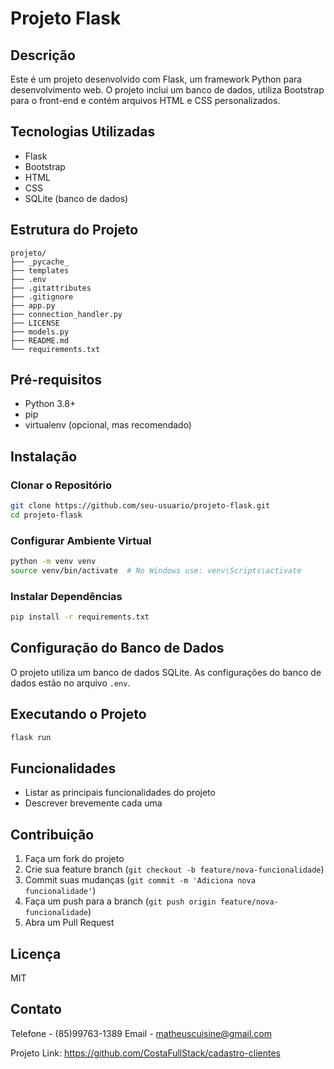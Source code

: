 # Projeto Flask

## Descrição
Este é um projeto desenvolvido com Flask, um framework Python para desenvolvimento web. O projeto inclui um banco de dados, utiliza Bootstrap para o front-end e contém arquivos HTML e CSS personalizados.

## Tecnologias Utilizadas
- Flask
- Bootstrap
- HTML
- CSS
- SQLite (banco de dados)

## Estrutura do Projeto
```
projeto/
├── _pycache_
├── templates
├── .env
├── .gitattributes
├── .gitignore
├── app.py
├── connection_handler.py
├── LICENSE
├── models.py
├── README.md
└── requirements.txt
```

## Pré-requisitos
- Python 3.8+
- pip
- virtualenv (opcional, mas recomendado)

## Instalação

### Clonar o Repositório
```bash
git clone https://github.com/seu-usuario/projeto-flask.git
cd projeto-flask
```

### Configurar Ambiente Virtual
```bash
python -m venv venv
source venv/bin/activate  # No Windows use: venv\Scripts\activate
```

### Instalar Dependências
```bash
pip install -r requirements.txt
```

## Configuração do Banco de Dados
O projeto utiliza um banco de dados SQLite. As configurações do banco de dados estão no arquivo `.env`.

## Executando o Projeto
```bash
flask run
```

## Funcionalidades
- Listar as principais funcionalidades do projeto
- Descrever brevemente cada uma

## Contribuição
1. Faça um fork do projeto
2. Crie sua feature branch (`git checkout -b feature/nova-funcionalidade`)
3. Commit suas mudanças (`git commit -m 'Adiciona nova funcionalidade'`)
4. Faça um push para a branch (`git push origin feature/nova-funcionalidade`)
5. Abra um Pull Request

## Licença
MIT

## Contato
Telefone -  (85)99763-1389
Email - matheuscuisine@gmail.com

Projeto Link: https://github.com/CostaFullStack/cadastro-clientes
